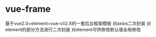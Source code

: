 # vue-frame
基于vue2.0+element+vue-cli2.X的一套后台框架模板
对axios二次封装
对element的部分方法进行二次封装
对element可供修改默认值全局修改
